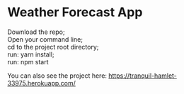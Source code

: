 # Weather Forecast App

Download the repo;<br/>
Open your command line;<br/>
cd to the project root directory;<br/>
run: yarn install;<br/>
run: npm start

You can also see the project here: https://tranquil-hamlet-33975.herokuapp.com/
